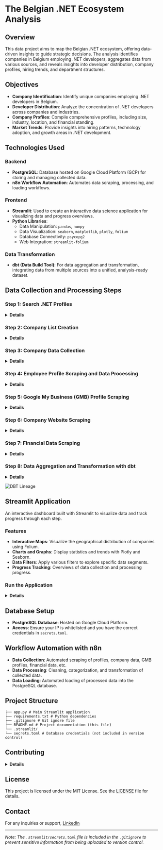 # The Belgian .NET Ecosystem Analysis

## Overview

This data project aims to map the Belgian .NET ecosystem, offering data-driven insights to guide strategic decisions. The analysis identifies companies in Belgium employing .NET developers, aggregates data from various sources, and reveals insights into developer distribution, company profiles, hiring trends, and department structures.

## Objectives

- **Company Identification**: Identify unique companies employing .NET developers in Belgium.
- **Developer Distribution**: Analyze the concentration of .NET developers across companies and industries.
- **Company Profiles**: Compile comprehensive profiles, including size, industry, location, and financial standing.
- **Market Trends**: Provide insights into hiring patterns, technology adoption, and growth areas in .NET development.

## Technologies Used

### Backend

- **PostgreSQL**: Database hosted on Google Cloud Platform (GCP) for storing and managing collected data.
- **n8n Workflow Automation**: Automates data scraping, processing, and loading workflows.

### Frontend

- **Streamlit**: Used to create an interactive data science application for visualizing data and progress overviews.
- **Python Libraries**:
  - Data Manipulation: `pandas`, `numpy`
  - Data Visualization: `seaborn`, `matplotlib`, `plotly`, `folium`
  - Database Connectivity: `psycopg2`
  - Web Integration: `streamlit-folium`

### Data Transformation

- **dbt (Data Build Tool)**: For data aggregation and transformation, integrating data from multiple sources into a unified, analysis-ready dataset.

## Data Collection and Processing Steps

### Step 1: Search .NET Profiles

<details>
  <summary><strong>Details</strong></summary>

  - **Data Source**: LinkedIn profiles are collected using keywords like ".NET" and "dotNET".

  - **Process**:
    - Scrape LinkedIn profiles mentioning .NET skills.
    - Identify unique companies where these developers are employed.

  - **Challenges**:
    - Inaccuracies in LinkedIn search results when specific filters are applied.
    - Some profiles may not include employer details, limiting company-level analysis.

</details>

### Step 2: Company List Creation

<details>
  <summary><strong>Details</strong></summary>

  - **Process**:
    - Extract LinkedIn company IDs from .NET developers' profiles.
    - Remove duplicates to create a unique list of companies.
    - Validate company information for accuracy.

  - **Outcome**: A targeted set of companies known to employ .NET developers in Belgium.

</details>

### Step 3: Company Data Collection

<details>
  <summary><strong>Details</strong></summary>

  - **Data Source**: LinkedIn Company Pages.

  - **Process**:
    - Scrape public information from each company's page.
    - Collect data points such as company size, industry, location, founded year, specialties, website URL, and company description.

  - **Challenges**:
    - Companies without LinkedIn company IDs are excluded, but impact on completeness is minimal.

</details>

### Step 4: Employee Profile Scraping and Data Processing

<details>
  <summary><strong>Details</strong></summary>

  - **Data Source**: Public LinkedIn profiles of employees from identified companies.

  - **Process**:
    - Scrape employee profiles, gathering job titles, skills, experience, etc.
  
    - **Data Cleaning and Categorization**:
      - **.NET Skills Identification**: Detect .NET expertise using keyword matching and NLP techniques.
      - **Seniority Classification**:
        - **Advisor**: Board members, shareholders.
        - **Executive**: C-level positions, founders.
        - **Senior**: Team leads, department heads.
        - **Specialist**: Default category for others.
      - **Department Classification**: Marketing, Sales, IT/Engineering, etc.
      - **Tenure Calculation**: Convert duration texts into numeric months.

  - **Challenges**:
    - Varying data availability on profiles.
    - LinkedIn API restrictions and need for proxy servers.

</details>

### Step 5: Google My Business (GMB) Profile Scraping

<details>
  <summary><strong>Details</strong></summary>

  - **Data Source**: Google My Business.

  - **Process**:
    - Automate searches for each company on GMB.
    - Extract activity descriptions, addresses, contact details, customer reviews, etc.

  - **Benefits**:
    - Improved data accuracy by cross-referencing multiple sources.
    - Enhanced company profiles with detailed and up-to-date information.

  - **Challenges**:
    - Handling rate limiting and ensuring efficient data collection.
    - Resolving conflicts between different data sources.

</details>

### Step 6: Company Website Scraping

<details>
  <summary><strong>Details</strong></summary>

  - **Data Source**: Company websites, focusing on job pages.

  - **Process**:
    - Develop tailored web scrapers for different website structures.
    - Extract insights on:
      - Business type and industry focus.
      - Products or services offered.
      - Current hiring needs and technical stacks.
      - Company culture and values.

  - **Benefits**:
    - Provides insights into companies' growth trajectories and technical preferences.

  - **Challenges**:
    - Varying website structures and data availability.
    - Dealing with incomplete or inconsistent data.

</details>

### Step 7: Financial Data Scraping

<details>
  <summary><strong>Details</strong></summary>

  - **Data Source**: Financial records from reliable sources (e.g., Belgian Business Register).

  - **Process**:
    - Collect key financial metrics: annual revenue, profit margins, growth rates, employee count over time.
    - Compile and standardize data for comparative analysis.

  - **Benefits**:
    - Assess economic standing of companies employing .NET developers.

  - **Challenges**:
    - Ensuring data accuracy and resolving discrepancies.

</details>

### Step 8: Data Aggregation and Transformation with dbt

<details>
  <summary><strong>Details</strong></summary>

  - **Process**:
    - Use dbt to integrate and transform data from multiple sources.
    - Create a unified, analysis-ready dataset.

  - **Benefits**:
    - **Data Integration**: Combines information into a single source of truth.
    - **Data Quality**: Applies consistent transformations to ensure data integrity.
    - **Performance Optimization**: Pre-aggregates data for improved query performance.

</details>

![DBT Lineage](https://github.com/wukimidaire/data_mining_project/blob/development/dbt_lineage.png)

## Streamlit Application

An interactive dashboard built with Streamlit to visualize data and track progress through each step.

### Features

- **Interactive Maps**: Visualize the geographical distribution of companies using Folium.
- **Charts and Graphs**: Display statistics and trends with Plotly and Seaborn.
- **Data Filters**: Apply various filters to explore specific data segments.
- **Progress Tracking**: Overviews of data collection and processing progress.

### Run the Application

<details>
  <summary><strong>Details</strong></summary>

  1. **Clone the Repository**
  
     ```bash
     git clone https://github.com/wukimidaire/BelgianNETAnalysis.git
     ```
  
  2. **Install Dependencies**
  
     Ensure you have Python 3.7 or higher installed.
  
     ```bash
     pip install -r requirements.txt
     ```
  
  3. **Set Up Database Credentials**
  
     Create a `.streamlit/secrets.toml` file with your database credentials:
  
     ```toml
     [DB]
     DB_NAME = "your_database_name"
     DB_USER = "your_username"
     DB_PASSWORD = "your_password"
     DB_HOST = "your_host"
     DB_PORT = "your_port"
     ```
  
     Alternatively, you can set environment variables or use a `.env` file.
  
  4. **Run the Application**
  
     ```bash
     streamlit run app.py
     ```

</details>

## Database Setup

- **PostgreSQL Database**: Hosted on Google Cloud Platform.
- **Access**: Ensure your IP is whitelisted and you have the correct credentials in `secrets.toml`.

## Workflow Automation with n8n

- **Data Collection**: Automated scraping of profiles, company data, GMB profiles, financial data, etc.
- **Data Processing**: Cleaning, categorization, and transformation of collected data.
- **Data Loading**: Automated loading of processed data into the PostgreSQL database.

## Project Structure

```
├── app.py # Main Streamlit application
├── requirements.txt # Python dependencies
├── .gitignore # Git ignore file
├── README.md # Project documentation (this file)
└── .streamlit/
└── secrets.toml # Database credentials (not included in version control)
```




## Contributing

<details>
  <summary><strong>Details</strong></summary>

  Contributions are welcome! Please follow these steps:

  1. **Fork the Repository**
  2. **Create a New Branch**
  
     ```bash
     git checkout -b feature/your-feature-name
     ```

  3. **Make Your Changes**
  4. **Commit Your Changes**
  
     ```bash
     git commit -m "Add your commit message"
     ```

  5. **Push to the Branch**
  
     ```bash
     git push origin feature/your-feature-name
     ```

  6. **Open a Pull Request**

</details>

## License

This project is licensed under the MIT License. See the [LICENSE](LICENSE) file for details.

## Contact

For any inquiries or support, [LinkedIn](https://www.linkedin.com/in/victordecoster)



---

*Note: The `.streamlit/secrets.toml` file is included in the `.gitignore` to prevent sensitive information from being uploaded to version control.*
